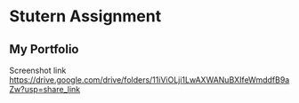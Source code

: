 # Stutern Assignment
## My Portfolio 

Screenshot link
https://drive.google.com/drive/folders/11iViOLji1LwAXWANuBXIfeWmddfB9aZw?usp=share_link
